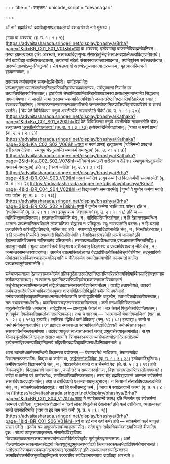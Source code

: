 +++
title = "+शङ्करः"
unicode_script = "devanagari"

+++



ओं नमो ब्रह्मादिभ्यो ब्रह्मविद्यासम्प्रदायकर्तृभ्यो वंशऋषिभ्यो नमो गुरुभ्यः।

[‘उषा वा अश्वस्य’ (बृ. उ. १। १। १)](https://advaitasharada.sringeri.net/display/bhashya/Brha?page=1&id=BR_C01_S01_V01&hl=उषा वा अश्वस्य) इत्येवमाद्या वाजसनेयिब्राह्मणोपनिषत्। तस्या इयमल्पग्रन्था वृत्तिः आरभ्यते, संसारव्याविवृत्सुभ्यः संसारहेतुनिवृत्तिसाधनब्रह्मात्मैकत्वविद्याप्रतिपत्तये। सेयं ब्रह्मविद्या उपनिषच्छब्दवाच्या, तत्पराणां सहेतोः संसारस्यात्यन्तावसादनात् ; उपनिपूर्वस्य सदेस्तदर्थत्वात्। तादर्थ्याद्ग्रन्थोऽप्युपनिषदुच्यते। सेयं षडध्यायी अरण्येऽनूच्यमानत्वादारण्यकम् ; बृहत्त्वात्परिमाणतो बृहदारण्यकम् ॥

तस्यास्य कर्मकाण्डेन सम्बन्धोऽभिधीयते। सर्वोऽप्ययं वेदः प्रत्यक्षानुमानाभ्यामनवगतेष्टानिष्टप्राप्तिपरिहारोपायप्रकाशनपरः, सर्वपुरुषाणां निसर्गत एव तत्प्राप्तिपरिहारयोरिष्टत्वात्। दृष्टविषये चेष्टानिष्टप्राप्तिपरिहारोपायज्ञानस्य प्रत्यक्षानुमानाभ्यामेव सिद्धत्वात् नागमान्वेषणा। न चासति जन्मान्तरसम्बन्ध्यात्मास्तित्वविज्ञाने जन्मान्तरेष्टानिष्टप्राप्तिपरिहारेच्छा स्यात् ; स्वभाववादिदर्शनात्। तस्माज्जन्मान्तरसम्बन्ध्यात्मास्तित्वे जन्मान्तरेष्टानिष्टप्राप्तिपरिहारोपायविशेषे च शास्त्रं प्रवर्तते। [‘येयं प्रेते विचिकित्सा मनुष्ये अस्तीत्येके नायमस्तीति चैके’ (क. उ. १। १। २०)](https://advaitasharada.sringeri.net/display/bhashya/Kathaka?page=1&id=Ka_C01_S01_V20&hl=येयं प्रेते विचिकित्सा मनुष्ये अस्तीत्येके नायमस्तीति चैके) इत्युपक्रम्य [‘अस्तीत्येवोपलब्धव्यः’ (क. उ. २। ३। १३)](https://advaitasharada.sringeri.net/display/bhashya/Kathaka?page=2&id=Ka_C02_S03_V13&hl=अस्तीत्येवोपलब्धव्यः) इत्येवमादिनिर्णयदर्शनात् ; [‘यथा च मरणं प्राप्य’ (क. उ. २। २। ६)](https://advaitasharada.sringeri.net/display/bhashya/Kathaka?page=2&id=Ka_C02_S02_V06&hl=यथा च मरणं प्राप्य) इत्युपक्रम्य [‘योनिमन्ये प्रपद्यन्ते शरीरत्वाय देहिनः। स्थाणुमन्येऽनुसंयन्ति यथाकर्म यथाश्रुतम्’ (क. उ. २। २। ७)](https://advaitasharada.sringeri.net/display/bhashya/Kathaka?page=2&id=Ka_C02_S02_V07&hl=योनिमन्ये प्रपद्यन्ते शरीरत्वाय देहिनः। स्थाणुमन्येऽनुसंयन्ति यथाकर्म यथाश्रुतम्) इति च ; [‘स्वयं ज्योतिः’ (बृ. उ. ४। ३। ९)](https://advaitasharada.sringeri.net/display/bhashya/Brha?page=4&id=BR_C04_S03_V09&hl=स्वयं ज्योतिः) इत्युपक्रम्य [‘तं विद्याकर्मणी समन्वारभेते’ (बृ. उ. ४। ४। २)](https://advaitasharada.sringeri.net/display/bhashya/Brha?page=4&id=BR_C04_S04_V02&hl=तं विद्याकर्मणी समन्वारभेते) [‘पुण्यो वै पुण्येन कर्मणा भवति पापः पापेन’ (बृ. उ. ३। २। १३)](https://advaitasharada.sringeri.net/display/bhashya/Brha?page=3&id=BR_C03_S02_V13&hl=पुण्यो वै पुण्येन कर्मणा भवति पापः पापेन) इति च ; [‘ज्ञपयिष्यामि’ (बृ. उ. २। १। १५)](https://advaitasharada.sringeri.net/display/bhashya/Brha?page=2&id=BR_C02_S01_V15&hl=ज्ञपयिष्यामि) इत्युपक्रम्य [‘विज्ञानमयः’ (बृ. उ. २। १। १६)](https://advaitasharada.sringeri.net/display/bhashya/Brha?page=2&id=BR_C02_S01_V16&hl=विज्ञानमयः) इति च — व्यतिरिक्तात्मास्तित्वम्। तत्प्रत्यक्षविषयमेवेति चेत् , न ; वादिविप्रतिपत्तिदर्शनात्। न हि देहान्तरसम्बन्धिन आत्मनः प्रत्यक्षेणास्तित्वविज्ञाने लोकायतिका बौद्धाश्च नः प्रतिकूलाः स्युः नास्त्यात्मेति वदन्तः। न हि घटादौ प्रत्यक्षविषये कश्चिद्विप्रतिपद्यते, नास्ति घट इति। स्थाण्वादौ पुरुषादिदर्शनान्नेति चेत् , न ; निरूपितेऽभावात्। न हि प्रत्यक्षेण निरूपिते स्थाण्वादौ विप्रतिपत्तिर्भवति। वैनाशिकास्त्वहमिति प्रत्यये जायमानेऽपि देहान्तरव्यतिरिक्तस्य नास्तित्वमेव प्रतिजानते। तस्मात्प्रत्यक्षविषयवैलक्षण्यात् प्रत्यक्षान्नात्मास्तित्वसिद्धिः। तथानुमानादपि। श्रुत्या आत्मास्तित्वे लिङ्गस्य दर्शितत्वात् लिङ्गस्य च प्रत्यक्षविषयत्वात् नेति चेत् , न ; जन्मान्तरसम्बन्धस्याग्रहणात्। आगमेन त्वात्मास्तित्वेऽवगते वेदप्रदर्शितलौकिकलिङ्गविशेषैश्च, तदनुसारिणो मीमांसकास्तार्किकाश्चाहंप्रत्ययलिङ्गानि च वैदिकान्येव स्वमतिप्रभवाणीति कल्पयन्तो वदन्ति प्रत्यक्षश्चानुमेयश्चात्मेति ॥

सर्वथाप्यस्त्यात्मा देहान्तरसम्बन्धीत्येवं प्रतिपत्तुर्देहान्तरगतेष्टानिष्टप्राप्तिपरिहारोपायविशेषार्थिनस्तद्विशेषज्ञापनाय कर्मकाण्डमारब्धम्। न त्वात्मनः इष्टानिष्टप्राप्तिपरिहारेच्छाकारणमात्मविषयमज्ञानं कर्तृभोक्तृस्वरूपाभिमानलक्षणं तद्विपरीतब्रह्मात्मस्वरूपविज्ञानेनापनीतम्। यावद्धि तन्नापनीयते, तावदयं कर्मफलरागद्वेषादिस्वाभाविकदोषप्रयुक्तः शास्त्रविहितप्रतिषिद्धातिक्रमेणापि प्रवर्तमानो मनोवाक्कायैर्दृष्टादृष्टानिष्टसाधनान्यधर्मसंज्ञकानि कर्माण्युपचिनोति बाहुल्येन, स्वाभाविकदोषबलीयस्त्वात्। ततः स्थावरान्ताधोगतिः। कदाचिच्छास्त्रकृतसंस्कारबलीयस्त्वम्। ततो मनआदिभिरिष्टसाधनं बाहुल्येनोपचिनोति धर्माख्यम्। तद्द्विविधम् — ज्ञानपूर्वकं केवलं च। तत्र केवलं पितृलोकादिप्राप्तिफलम्। ज्ञानपूर्वकं देवलोकादिब्रह्मलोकान्तप्राप्तिफलम्। तथा च शास्त्रम् — ‘आत्मयाजी श्रेयान्देवयाजिनः’ (शत. ब्रा. १। २। ६। ११३) इत्यादि। स्मृतिश्च ‘द्विविधं कर्म वैदिकम्’ (मनु. १२। ८८) इत्याद्या। साम्ये च धर्माधर्मयोर्मनुष्यत्वप्राप्तिः। एवं ब्रह्माद्या स्थावरान्ता स्वाभाविकाविद्यादिदोषवती धर्माधर्मसाधनकृता संसारगतिर्नामरूपकर्माश्रया। तदेवेदं व्याकृतं साध्यसाधनरूपं जगत् प्रागुत्पत्तेरव्याकृतमासीत्। स एष बीजाङ्कुरादिवदविद्याकृतः संसारः आत्मनि क्रियाकारकफलाध्यारोपलक्षणोऽनादिरनन्तोऽनर्थ इत्येतस्माद्विरक्तस्याविद्यानिवृत्तये तद्विपरीतब्रह्मविद्याप्रतिपत्त्यर्थोपनिषदारभ्यते ॥

अस्य त्वश्वमेधकर्मसम्बन्धिनो विज्ञानस्य प्रयोजनम् — येषामश्वमेधे नाधिकारः, तेषामस्मादेव विज्ञानात्तत्फलप्राप्तिः, विद्यया वा कर्मणा वा, [‘तद्धैतल्लोकजिदेव’ (बृ. उ. १। ३। २८)](https://advaitasharada.sringeri.net/display/bhashya/Brha?page=1&id=BR_C01_S03_V28&hl=तद्धैतल्लोकजिदेव) इत्येवमादिश्रुतिभ्यः। कर्मविषयत्वमेव विज्ञानस्येति चेत् , न ; ‘योऽश्वमेधेन यजते य उ चैनमेवं वेद’ (तै. सं. ५। ३। १२) इति विकल्पश्रुतेः। विद्याप्रकरणे चाम्नानात् , कर्मान्तरे च सम्पादनदर्शनात् , विज्ञानात्तत्फलप्राप्तिरस्तीत्यवगम्यते। सर्वेषां च कर्मणां परं कर्माश्वमेधः, समष्टिव्यष्टिप्राप्तिफलत्वात्। तस्य चेह ब्रह्मविद्याप्रारम्भे आम्नानं सर्वकर्मणां संसारविषयत्वप्रदर्शनार्थम्। तथा च दर्शयिष्यति फलमशनायामृत्युभावम्। न नित्यानां संसारविषयफलत्वमिति चेत् , न ; सर्वकर्मफलोपसंहारश्रुतेः। सर्वं हि पत्नीसम्बद्धं कर्म ; [‘जाया मे स्यादेतावान्वै कामः’ (बृ. उ. १। ४। १७)](https://advaitasharada.sringeri.net/display/bhashya/Brha?page=1&id=BR_C01_S04_V17&hl=जाया मे स्यादेतावान्वै कामः) इति निसर्गत एव सर्वकर्मणां काम्यत्वं दर्शयित्वा, पुत्रकर्मापरविद्यानां च ‘अयं लोकः पितृलोको देवलोकः’ इति फलं दर्शयित्वा, त्र्यन्नात्मकतां चान्ते उपसंहरिष्यति [‘त्रयं वा इदं नाम रूपं कर्म’ (बृ. उ. १। ६। १)](https://advaitasharada.sringeri.net/display/bhashya/Brha?page=1&id=BR_C01_S06_V01&hl=त्रयं वा इदं नाम रूपं कर्म) इति — सर्वकर्मणां फलं व्याकृतं संसार एवेति। इदमेव त्रयं प्रागुत्पत्तेस्तर्ह्यव्याकृतमासीत्। तदेव पुनः सर्वप्राणिकर्मवशाद्व्याक्रियते बीजादिव वृक्षः। सोऽयं व्याकृताव्याकृतरूपः संसारोऽविद्याविषयः क्रियाकारकफलात्मकतयात्मरूपत्वेनाध्यारोपितोऽविद्ययैव मूर्तामूर्ततद्वासनात्मकः। अतो विलक्षणोऽनामरूपकर्मात्मकोऽद्वयो नित्यशुद्धबुद्धमुक्तस्वभावोऽपि क्रियाकारकफलभेदादिविपर्ययेणावभासते। अतोऽस्मात्क्रियाकारकफलभेदस्वरूपात् ‘एतावदिदम्’ इति साध्यसाधनरूपाद्विरक्तस्य कामादिदोषकर्मबीजभूताविद्यानिवृत्तये रज्ज्वामिव सर्पविज्ञानापनयाय ब्रह्मविद्या आरभ्यते ॥
